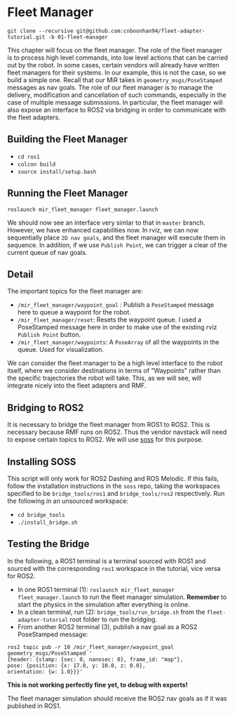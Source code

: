 # Fleet Manager
`git clone --recursive git@github.com:cnboonhan94/fleet-adapter-tutorial.git -b 01-fleet-manager`

This chapter will focus on the fleet manager. The role of the fleet manager is to process high level commands, into low level actions that can be carried out by the robot. In some cases, certain vendors will already have written fleet managers for their systems. In our example, this is not the case, so we build a simple one. Recall that our MiR takes in `geometry_msgs/PoseStamped` messages as nav goals. The role of our fleet manager is to manage the delivery, modification and cancellation of such commands, especially in the case of multiple message submissions. In particular, the fleet manager will also expose an interface to ROS2 via bridging in order to communicate with the fleet adapters.

## Building the Fleet Manager
* `cd ros1`
* `colcon build`
* `source install/setup.bash`

## Running the Fleet Manager
`roslaunch mir_fleet_manager fleet_manager.launch`

We should now see an interface very simlar to that in `master` branch. However, we have enhanced capabilities now. In rviz, we can now sequentially place `2D nav goals`, and the fleet manager will execute them in sequence. In addition, if we use `Publish Point`, we can trigger a clear of the current queue of nav goals. 

## Detail
The important topics for the fleet manager are:
* `/mir_fleet_manager/waypoint_goal` : Publish a `PoseStamped` message here to queue a waypoint for the robot.
* `/mir_fleet_manager/reset`: Resets the waypoint queue. I used a PoseStamped message here in order to make use of the existing rviz `Publish Point` button.
* `/mir_fleet_manager/waypoints`: A `PoseArray` of all the waypoints in the queue. Used for visualization.

We can consider the fleet manager to be a high level interface to the robot itself, where we consider destinations in terms of "Waypoints" rather than the specific trajectories the robot will take. This, as we will see, will integrate nicely into the fleet adapters and RMF.

## Bridging to ROS2
It is necessary to bridge the fleet manager from ROS1 to ROS2. This is necessary because RMF runs on ROS2. Thus the vendor navstack will need to expose certain topics to ROS2. We will use [soss](https://github.com/osrf/soss) for this purpose. 

## Installing SOSS
This script will only work for ROS2 Dashing and ROS Melodic. If this fails, follow the installation instructions in the `soss` repo, taking the workspaces specified to be `bridge_tools/ros1` and `bridge_tools/ros2` respectively. Run the following in an unsourced workspace:
* `cd bridge_tools`
* `./install_bridge.sh`

## Testing the Bridge
In the following, a ROS1 terminal is a terminal sourced with ROS1 and sourced with the corresponding `ros1` workspace in the tutorial, vice versa for ROS2.

* In one ROS1 terminal (1): `roslaunch mir_fleet_manager fleet_manager.launch` to run the fleet manager simulation. **Remember** to start the physics in the simulation after everything is online.
* In a clean terminal, run (2): `bridge_tools/run_bridge.sh` from the `fleet-adapter-tutorial` root folder to run the bridging.
* From another ROS2 terminal (3), publish a nav goal as a ROS2 PoseStamped message:
```
ros2 topic pub -r 10 /mir_fleet_manager/waypoint_goal geometry_msgs/PoseStamped '
{header: {stamp: {sec: 0, nanosec: 0}, frame_id: "map"}, 
pose: {position: {x: 17.0, y: 10.0, z: 0.0}, 
orientation: {w: 1.0}}}'
```
**This is not working perfectly fine yet, to debug with experts!**

The fleet manager simulation should receive the ROS2 nav goals as if it was published in ROS1. 